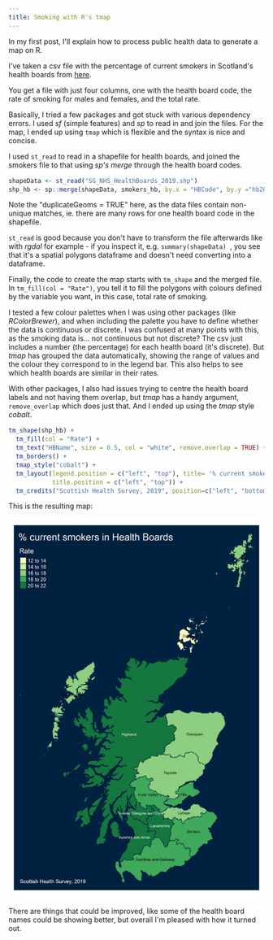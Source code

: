 ```yaml
---
title: Smoking with R's tmap
---
```

In my first post, I'll explain how to process public health data to generate a map on R. 

I've taken a csv file with the percentage of current smokers in Scotland's health boards from [here](https://statistics.gov.scot/resource?uri=http%3A%2F%2Fstatistics.gov.scot%2Fdata%2Fscottish-health-survey-local-area-level-data).

You get a file with just four columns, one with the health board code, the rate of smoking for males and females, and the total rate.

Basically, I tried a few packages and got stuck with various dependency errors. I used *sf* (simple features) and *sp* to read in and join the files. For the map, I ended up using `tmap` which is flexible and the syntax is nice and concise.

I used `st_read` to read in a shapefile for health boards, and joined the smokers file to that using *sp's merge* through the health board codes.
```r
shapeData <- st_read("SG_NHS_HealthBoards_2019.shp")
shp_hb <- sp::merge(shapeData, smokers_hb, by.x = "HBCode", by.y ="hb2019", duplicateGeoms = T)
```
Note the "duplicateGeoms = TRUE" here, as the data files contain non-unique matches, ie. there are many rows for one health board code in the shapefile.

`st_read` is good because you don't have to transform the file afterwards like with *rgdal* for example - if you inspect it, e.g.
`summary(shapeData) `, you see that it's a spatial polygons dataframe and doesn't need converting into a dataframe.
     
Finally, the code to create the map starts with `tm_shape` and the merged file. In `tm_fill(col = "Rate")`, you tell it to fill the polygons with colours defined by the variable you want, in this case, total rate of smoking. 

I tested a few colour palettes when I was using other packages (like *RColorBrewer*), and when including the palette you have to define whether the data is continuous or discrete. I was confused at many points with this, as the smoking data is... not continuous but not discrete? The csv just includes a number (the percentage) for each health board (it's discrete). But *tmap* has grouped the data automatically, showing the range of values and the colour they correspond to in the legend bar. This also helps to see which health boards are similar in their rates.

With other packages, I also had issues trying to centre the health board labels and not having them overlap, but *tmap* has a handy argument, `remove_overlap` which does just that. And I ended up using the *tmap* style *cobalt*.

```r
tm_shape(shp_hb) +
  tm_fill(col = "Rate") +
  tm_text("HBName", size = 0.5, col = "white", remove.overlap = TRUE) + 
  tm_borders() +
  tmap_style("cobalt") +
  tm_layout(legend.position = c("left", "top"), title= '% current smokers in Health Boards', 
            title.position = c("left", "top")) +
  tm_credits("Scottish Health Survey, 2019", position=c("left", "bottom"))
  ```

This is the resulting map:

![Map of smoking prevalence in Scotland](images/SmokersHBs.jpg)

There are things that could be improved, like some of the health board names could be showing better, but overall I'm pleased with how it turned out.